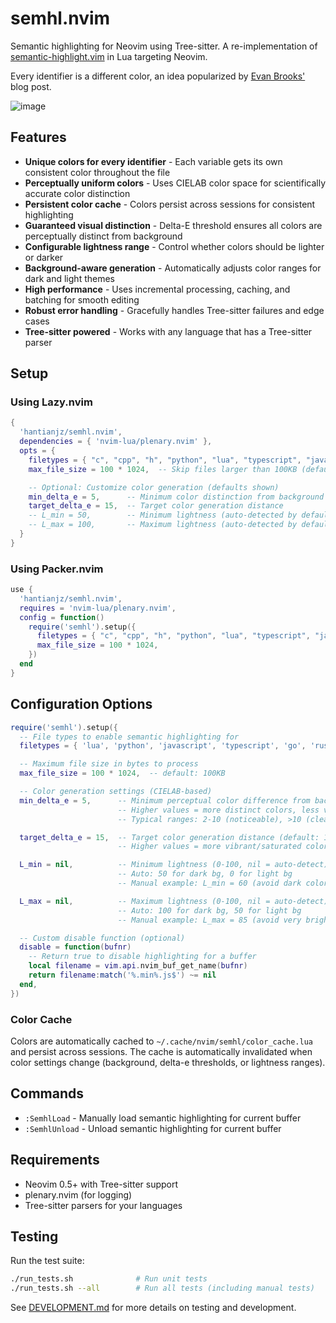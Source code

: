 # semhl.nvim

Semantic highlighting for Neovim using Tree-sitter. A re-implementation of <a href="https://github.com/jaxbot/semantic-highlight.vim">semantic-highlight.vim</a> in Lua targeting Neovim.

Every identifier is a different color, an idea popularized by <a href="https://medium.com/@evnbr/coding-in-color-3a6db2743a1e">Evan Brooks'</a> blog post.

![image](https://github.com/user-attachments/assets/c30a22eb-186a-4805-9589-a2091335d207)

## Features

- **Unique colors for every identifier** - Each variable gets its own consistent color throughout the file
- **Perceptually uniform colors** - Uses CIELAB color space for scientifically accurate color distinction
- **Persistent color cache** - Colors persist across sessions for consistent highlighting
- **Guaranteed visual distinction** - Delta-E threshold ensures all colors are perceptually distinct from background
- **Configurable lightness range** - Control whether colors should be lighter or darker
- **Background-aware generation** - Automatically adjusts color ranges for dark and light themes
- **High performance** - Uses incremental processing, caching, and batching for smooth editing
- **Robust error handling** - Gracefully handles Tree-sitter failures and edge cases
- **Tree-sitter powered** - Works with any language that has a Tree-sitter parser

## Setup

### Using Lazy.nvim

```lua
{
  'hantianjz/semhl.nvim',
  dependencies = { 'nvim-lua/plenary.nvim' },
  opts = {
    filetypes = { "c", "cpp", "h", "python", "lua", "typescript", "java" },
    max_file_size = 100 * 1024,  -- Skip files larger than 100KB (default)

    -- Optional: Customize color generation (defaults shown)
    min_delta_e = 5,      -- Minimum color distinction from background
    target_delta_e = 15,  -- Target color generation distance
    -- L_min = 50,        -- Minimum lightness (auto-detected by default)
    -- L_max = 100,       -- Maximum lightness (auto-detected by default)
  }
}
```

### Using Packer.nvim

```lua
use {
  'hantianjz/semhl.nvim',
  requires = 'nvim-lua/plenary.nvim',
  config = function()
    require('semhl').setup({
      filetypes = { "c", "cpp", "h", "python", "lua", "typescript", "java" },
      max_file_size = 100 * 1024,
    })
  end
}
```

## Configuration Options

```lua
require('semhl').setup({
  -- File types to enable semantic highlighting for
  filetypes = { 'lua', 'python', 'javascript', 'typescript', 'go', 'rust' },

  -- Maximum file size in bytes to process
  max_file_size = 100 * 1024,  -- default: 100KB

  -- Color generation settings (CIELAB-based)
  min_delta_e = 5,      -- Minimum perceptual color difference from background (default: 5)
                        -- Higher values = more distinct colors, less variety
                        -- Typical ranges: 2-10 (noticeable), >10 (clearly different)

  target_delta_e = 15,  -- Target color generation distance (default: 15)
                        -- Higher values = more vibrant/saturated colors

  L_min = nil,          -- Minimum lightness (0-100, nil = auto-detect)
                        -- Auto: 50 for dark bg, 0 for light bg
                        -- Manual example: L_min = 60 (avoid dark colors)

  L_max = nil,          -- Maximum lightness (0-100, nil = auto-detect)
                        -- Auto: 100 for dark bg, 50 for light bg
                        -- Manual example: L_max = 85 (avoid very bright colors)

  -- Custom disable function (optional)
  disable = function(bufnr)
    -- Return true to disable highlighting for a buffer
    local filename = vim.api.nvim_buf_get_name(bufnr)
    return filename:match('%.min%.js$') ~= nil
  end,
})
```

### Color Cache

Colors are automatically cached to `~/.cache/nvim/semhl/color_cache.lua` and persist across sessions. The cache is automatically invalidated when color settings change (background, delta-e thresholds, or lightness ranges).

## Commands

- `:SemhlLoad` - Manually load semantic highlighting for current buffer
- `:SemhlUnload` - Unload semantic highlighting for current buffer

## Requirements

- Neovim 0.5+ with Tree-sitter support
- plenary.nvim (for logging)
- Tree-sitter parsers for your languages

## Testing

Run the test suite:
```bash
./run_tests.sh              # Run unit tests
./run_tests.sh --all        # Run all tests (including manual tests)
```

See [DEVELOPMENT.md](DEVELOPMENT.md) for more details on testing and development.
